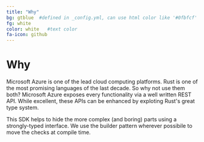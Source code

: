 ```yaml
---
title: "Why"
bg: gtblue  #defined in _config.yml, can use html color like '#0fbfcf'
fg: white
color: white   #text color
fa-icon: github
---
```

# Why

Microsoft Azure is one of the lead cloud computing platforms. Rust is one of the most promising languages of the last decade. So why not use them both? 
Microsoft Azure exposes every functionality via a well written REST API. While excellent, these APIs can be enhanced by exploting Rust's great type system. 

This SDK helps to hide the more complex (and boring) parts using a strongly-typed interface. We use the builder pattern wherever possibile to move the checks at compile time.

